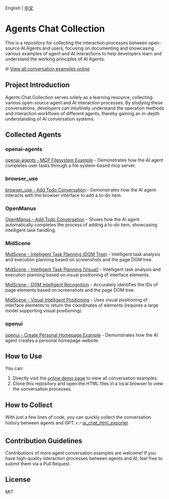 English | [中文](README.md)

# Agents Chat Collection

This is a repository for collecting the interaction processes between open-source AI Agents and users, focusing on documenting and showcasing various examples of agent and AI interactions to help developers learn and understand the working principles of AI Agents.

🌐 [View all conversation examples online](https://fishisnow.github.io/agents-prompts-collection/)

## Project Introduction

Agents Chat Collection serves solely as a learning resource, collecting various open-source agent and AI interaction processes. By studying these conversations, developers can intuitively understand the operation methods and interaction workflows of different agents, thereby gaining an in-depth understanding of AI conversation systems.

## Collected Agents

### openai-agents

[openai-agents - MCP Filesystem Example](https://fishisnow.github.io/agents-chat-collection/openai_agents/conversation_filesystem_mcp.html) - Demonstrates how the AI agent completes user tasks through a file system-based mcp server.

### browser_use

[browser_use - Add Todo Conversation](https://fishisnow.github.io/agents-chat-collection/browser_use/conversation_add_todo.html) - Demonstrates how the AI agent interacts with the browser interface to add a to-do item.

### OpenManus

[OpenManus - Add Todo Conversation](https://fishisnow.github.io/agents-chat-collection/OpenManus/conversation_add_todo.html) - Shows how the AI agent automatically completes the process of adding a to-do item, showcasing intelligent task handling.

### MidScene

[MidScene - Intelligent Task Planning (DOM Tree)](https://fishisnow.github.io/agents-chat-collection/midscene/conversation_plan_by_domtree.html) - Intelligent task analysis and execution planning based on screenshots and the page DOM tree.

[MidScene - Intelligent Task Planning (Visual)](https://fishisnow.github.io/agents-chat-collection/midscene/conversation_plan_by_vision.html) - Intelligent task analysis and execution planning based on visual positioning of interface elements.

[MidScene - DOM Intelligent Recognition](https://fishisnow.github.io/agents-chat-collection/midscene/conversation_inspect_by_domtree.html) - Accurately identifies the IDs of page elements based on screenshots and the page DOM tree.

[MidScene - Visual Intelligent Positioning](https://fishisnow.github.io/agents-chat-collection/midscene/conversation_inspect_by_vision.html) - Uses visual positioning of interface elements to return the coordinates of elements (requires a large model supporting visual positioning).

### openui

[openui - Create Personal Homepage Example](https://fishisnow.github.io/agents-chat-collection/openui/conversation_create_homepage.html) - Demonstrates how the AI agent creates a personal homepage website.

## How to Use

You can:
1. Directly visit the [online demo page](https://fishisnow.github.io/agents-chat-collection/) to view all conversation examples.
2. Clone this repository and open the HTML files in a local browser to view the conversation processes.

## How to Collect
With just a few lines of code, you can quickly collect the conversation history between agents and GPT.
👉 [ai_chat_html_exporter](https://github.com/fishisnow/ai_chat_html_exporter)

## Contribution Guidelines

Contributions of more agent conversation examples are welcome! If you have high-quality interaction processes between agents and AI, feel free to submit them via a Pull Request.

## License

MIT
